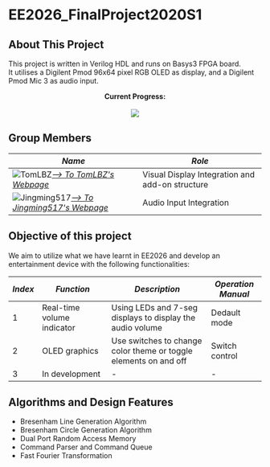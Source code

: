 # EE2026_FinalProject2020S1

## About This Project

This project is written in Verilog HDL and runs on Basys3 FPGA board.  
It utilises a Digilent Pmod 96x64 pixel RGB OLED as display, and a Digilent Pmod Mic 3 as audio input.

<p align="center">
  <b>Current Progress: </b><br>
  <br>
  <img src="OLED.jpg">
</p>

## Group Members

|*Name*|*Role*|
| ---- | ---- |
| ![TomLBZ](https://avatars0.githubusercontent.com/u/26886705?s=64&u=62c0575def38919f24ddea579db3b1dc134adcd4&v=4)[*--> To TomLBZ's Webpage*](http://tomlbz.github.io) | Visual Display Integration and add-on structure |
| ![Jingming517](https://avatars3.githubusercontent.com/u/53804726?s=64&u=ddaee1630c65b4723bc05768e02a48c0be23e7a2&v=4)[*--> To Jingming517's Webpage*](http://jingming517.github.io) | Audio Input Integration |

## Objective of this project

We aim to utilize what we have learnt in EE2026 and develop an entertainment device with the following functionalities:

| ***Index*** | ***Function*** | ***Description*** | ***Operation Manual*** |
| ----------- | -------------- | ----------------- | ---------------------- |
| 1    | Real-time volume indicator | Using LEDs and 7-seg displays to display the audio volume | Dedault mode |
| 2    | OLED graphics | Use switches to change color theme or toggle elements on and off | Switch control |
| 3    | In development | - | - |

## Algorithms and Design Features

- Bresenham Line Generation Algorithm
- Bresenham Circle Generation Algorithm
- Dual Port Random Access Memory
- Command Parser and Command Queue
- Fast Fourier Transformation
